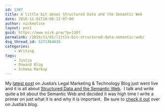 ```yaml
---
id: 1307
title: A little bit about Structured Data and the Semantic Web
date: 2016-11-01T16:08:22-07:00
author: nickmoline
layout: post
guid: https://www.nick.pro/?p=1307
permalink: /2016/11/01/little-bit-structured-data-semantic-web/
dsq_thread_id: 5271364816
categories:
    - Writing
tags:
    - Justia
    - Onward Blog
    - Schema Markup
---
```

My [latest post](https://onward.justia.com/2016/11/01/structured-data/) on Justia&#8217;s Legal Marketing & Technology Blog just went live and it is all about [Structured Data and the Semantic Web](https://onward.justia.com/2016/11/01/structured-data/).  I talk and write quite a bit about the Semantic Web and decided it was high time I write a primer on just what it is and why it is important.  Be sure to [check it out](https://onward.justia.com/2016/11/01/structured-data/) over on Justia&#8217;s blog.